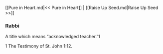 [[Pure in Heart.md|<< Pure in Heart]]  |  [[Raise Up Seed.md|Raise Up Seed >>]]

### Rabbi
A title which means “acknowledged teacher.”1



1 The Testimony of St. John 1:12.